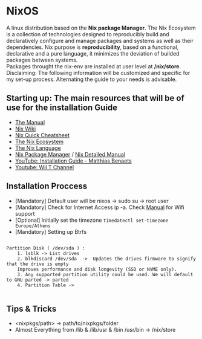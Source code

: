 # NixOS
A linux distribution based on the **Nix package Manager**. The Nix Ecosystem is a collection of technologies designed to reproducibly build
and declaratively configure and manage packages and systems as well as their dependencies.
Nix purpose is **reproducibility**, based on a functional, declarative and a pure language,
it minimizes the deviation of builded packages between systems.  
Packages throught the nix-env are installed at user level at **/nix/store**.   
Disclaiming: The following information will be customized and specific for my set-up process. Alternating the guide to your needs is advisable. 

## Starting up: The main resources that will be of use for the installation Guide
 
* [The Manual](https://nixos.org/manual/nixos/stable/index.html#nixos-manual)
* [Nix Wiki](https://nixos.wiki)
* [Nix Quick Cheatsheet](https://nixos.wiki/wiki/Cheatsheet)
* [The Nix Ecosystem](https://nixos.wiki/wiki/Nix_Ecosystem)
* [The Nix Language](https://nixos.wiki/wiki/Overview_of_the_Nix_Language)
* [Nix Package Manager](https://nixos.wiki/wiki/Nix_package_manager) / [Nix Detailed Manual](https://nixos.org/manual/nix/stable/)
* [YouTube: Installation Guide - Matthias Benaets](https://www.youtube.com/watch?v=AGVXJ-TIv3Y)
* [Youtube: Wil T Channel](https://www.youtube.com/user/wilfridtaylor)

## Installation Proccess

* [Mandatory] Default user will be nixos -> sudo su -> root user
* [Mandatory] Check for Internet Access ip -a. Check [Manual](https://nixos.org/manual/nixos/stable/index.html#sec-installation) for Wifi support
* [Optional] Initially set the timezone `timedatectl set-timezone Europe/Athens`
* [Mandatory] Setting up Βtrfs  
~~~

Partition Disk ( /dev/sda ) :
	1. lsblk -> List drives
	2. blkdiscard /dev/sda  ->  Updates the drives firmware to signify that the drive is empty 
	Improves performance and disk longevity (SSD or NVME only).
	3. Any supported partition utility could be used. We will default to GNU parted -> parted
	4. Partition Table ->	
	
~~~


## Tips & Tricks
* <nixpkgs/path> -> path/to/nixpkgs/folder
* Almost Everything from /lib & /lib/usr & /bin /usr/bin -> /nix/store
	
				
